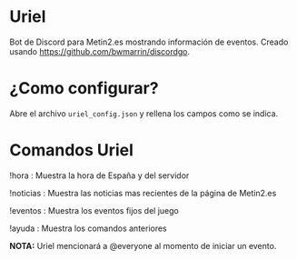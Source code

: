 # Uriel
Bot de Discord para Metin2.es mostrando información de eventos. Creado usando https://github.com/bwmarrin/discordgo.

# ¿Como configurar?
Abre el archivo `uriel_config.json` y rellena los campos como se indica.

# Comandos Uriel

!hora : Muestra la hora de España y del servidor

!noticias : Muestra las noticias mas recientes de la página de Metin2.es

!eventos : Muestra los eventos fijos del juego

!ayuda : Muestra los comandos anteriores


**NOTA:** Uriel mencionará a @everyone al momento de iniciar un evento.
